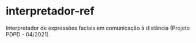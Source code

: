 # interpretador-ref
Interpretador de expressões faciais em comunicação à distância (Projeto PDPD - 04/2021).
